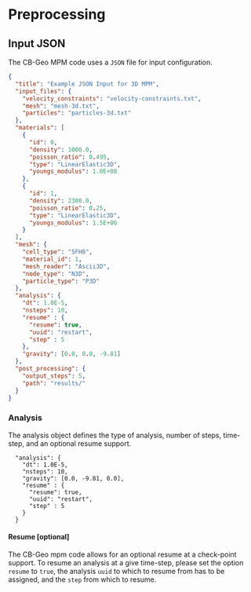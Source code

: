 # Preprocessing

## Input JSON
The CB-Geo MPM code uses a `JSON` file for input configuration.

```JSON
{
  "title": "Example JSON Input for 3D MPM",
  "input_files": {
    "velocity_constraints": "velocity-constraints.txt",
    "mesh": "mesh-3d.txt",
    "particles": "particles-3d.txt"
  },
  "materials": [
    {
      "id": 0,
      "density": 1000.0,
      "poisson_ratio": 0.495,
      "type": "LinearElastic3D",
      "youngs_modulus": 1.0E+08
    },
    {
      "id": 1,
      "density": 2300.0,
      "poisson_ratio": 0.25,
      "type": "LinearElastic3D",
      "youngs_modulus": 1.5E+06
    }
  ],
  "mesh": {
    "cell_type": "SFH8",
    "material_id": 1,
    "mesh_reader": "Ascii3D",
    "node_type": "N3D",
    "particle_type": "P3D"
  },
  "analysis": {
    "dt": 1.0E-5,
    "nsteps": 10,
    "resume" : {
      "resume": true,
      "uuid": "restart",
      "step" : 5
    },
    "gravity": [0.0, 0.0, -9.81]
  },
  "post_processing": {
    "output_steps": 5,
    "path": "results/"
  }
}
```

### Analysis

The analysis object defines the type of analysis, number of steps, time-step, and an optional resume support.

```
  "analysis": {
    "dt": 1.0E-5,
    "nsteps": 10,
    "gravity": [0.0, -9.81, 0.0],
    "resume" : {
      "resume": true,
      "uuid": "restart",
      "step" : 5
    }
  }
```

#### Resume [optional]

The CB-Geo mpm code allows for an optional resume at a check-point support. To resume an analysis at a give time-step, please set the option `resume` to `true`, the analysis `uuid` to which to resume from has to be assigned, and the `step` from which to resume. 

